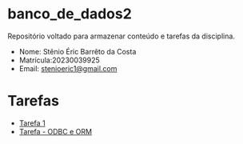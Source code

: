 # banco_de_dados2
Repositório voltado para armazenar conteúdo e tarefas da disciplina.

- Nome: Stênio Éric Barrêto da Costa
- Matrícula:20230039925
- Email: stenioeric1@gmail.com

# Tarefas

- [Tarefa 1](https://github.com/StenioEric/banco_de_dados2/blob/main/tarefas/tarefa01.md)
- [Tarefa - ODBC e ORM](https://github.com/StenioEric/banco_de_dados2/blob/main/orm/tarefa-orm.md)